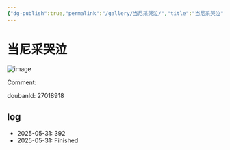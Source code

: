 ```yaml
---
{"dg-publish":true,"permalink":"/gallery/当尼采哭泣/","title":"当尼采哭泣","created":"2025-06-02T12:37:17.181+08:00"}
---
```



# 当尼采哭泣

![image](https://hiraeth-picbed.oss-cn-beijing.aliyuncs.com/20250531155022.webp)

Comment: 



doubanId: 27018918

## log

- 2025-05-31: 392
- 2025-05-31: Finished
